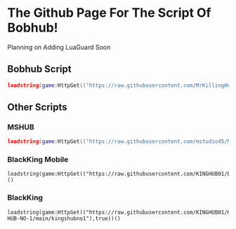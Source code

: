 # The Github Page For The Script Of Bobhub!
Planning on Adding LuaGuard Soon

## Bobhub Script
 ```lua
 loadstring(game:HttpGet(("https://raw.githubusercontent.com/MrKillingHunter/Bobhub/main/BobHub.lua"),true))()
 ```

## Other Scripts

  ### MSHUB
   ```lua
   loadstring(game:HttpGet(("https://raw.githubusercontent.com/mstudio45/MSDOORS/main/MSHUB_Loader.lua"),true))()
   ```

   ### BlackKing Mobile
   
    loadstring(game:HttpGet(("https://raw.githubusercontent.com/KINGHUB01/BlackKing/main/BlackKingMb"),true))()
    
    
   ### BlackKing
    
    loadstring(game:HttpGet(("https://raw.githubusercontent.com/KINGHUB01/KING-HUB-NO-1/main/kingshubno1"),true))()
    

